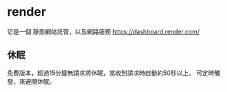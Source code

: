 # render

它是一個 靜態網站託管，以及網路服務
https://dashboard.render.com/

## 休眠
免費版本，超過15分鐘無請求將休眠，當收到請求時啟動約50秒以上。
可定時觸發，來避開休眠。